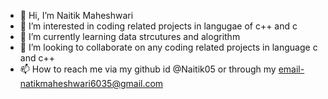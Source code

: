 - 👋 Hi, I’m Naitik Maheshwari  
- 👀 I’m interested in coding related projects in langugae of c++ and c 
- 🌱 I’m currently learning data strcutures and alogrithm
- 💞️ I’m looking to collaborate on any coding related projects in language c and c++
- 📫 How to reach me via my github id @Naitik05 or through my email-natikmaheshwari6035@gmail.com

<!---
Naitik05/Naitik05 is a ✨ special ✨ repository because its `README.md` (this file) appears on your GitHub profile.
You can click the Preview link to take a look at your changes.
--->
